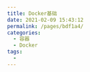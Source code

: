 ```yaml
---
title: Docker基础
date: 2021-02-09 15:43:12
permalink: /pages/bdf1a4/
categories:
  - 容器
  - Docker
tags:
  - 
---
```

